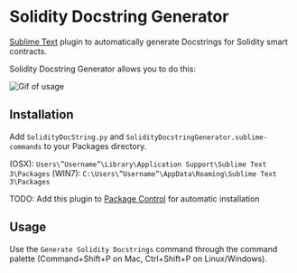 Solidity Docstring Generator
============================

[Sublime Text](http://www.sublimetext.com/) plugin to automatically generate Docstrings for Solidity smart contracts.

Solidity Docstring Generator allows you to do this:

![Gif of usage](https://i.imgur.com/FRNyJwh.gif)

Installation
------------

Add `SolidityDocString.py` and `SolidityDocstringGenerator.sublime-commands` to your Packages directory.

(OSX): `Users\”Username”\Library\Application Support\Sublime Text 3\Packages`
(WIN7): `C:\Users\”Username”\AppData\Roaming\Sublime Text 3\Packages`

TODO: Add this plugin to [Package Control](https://packagecontrol.io/packages/SyncedSideBar) for automatic installation

Usage
-----

Use the `Generate Solidity Docstrings` command through the command palette (Command+Shift+P on Mac, Ctrl+Shift+P on Linux/Windows).
